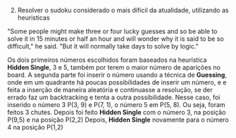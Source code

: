 2. Resolver o sudoku considerado o mais dificil da atualidade, utilizando as heuristicas

"Some people might make three or four lucky guesses and so be able to solve it in 15 minutes or half an hour and will wonder why it is said to be so difficult," he said. "But it will normally take days to solve by logic."

Os dois primeiros números escolhidos foram baseados na heurística **Hidden Single**, 3 e 5, também por terem o maior número de aparições no board.
A segunda parte foi inserir o número usando a técnica de **Guessing**, onde em um quadrante há poucas possibilidades de inserir um número, e e feita a inserção de maneira aleatória e continuasse a resolução, se der errado faz um backtracking e tenta a outra possibilidade. Nesse caso, foi inserido o número 3 P(3, 9) e P(7, 1), o número 5 em P(5, 8). Ou seja, foram feitos 3 chutes.
Depois foi feito **Hidden Single** com o número 3, na posição P(9,5) e na posição P(2,2)
Depois, **Hidden Single** novamente para o número 4 na posição P(1,2)

